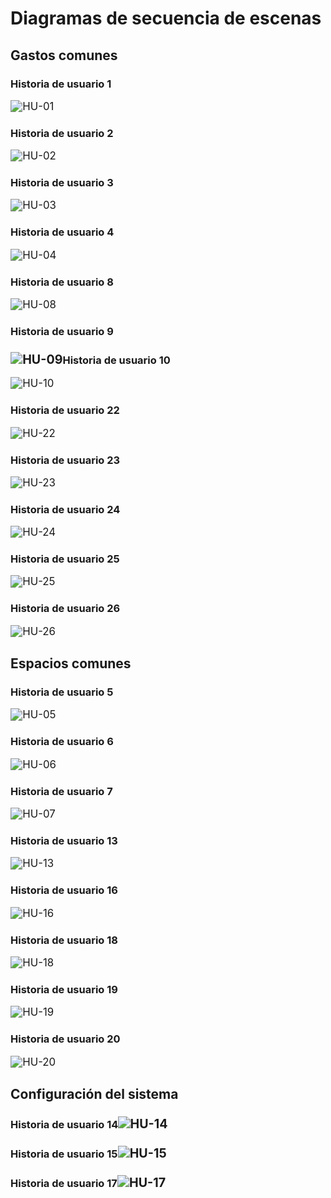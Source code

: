 # Diagramas de secuencia de escenas

## Gastos comunes

### Historia de usuario 1

<img src="img/DSE/HU-01.PNG" alt="HU-01" style="zoom: 120%;" />

### Historia de usuario 2

<img src="img/DSE/HU-02.PNG" alt="HU-02" style="zoom: 120%;" />

### Historia de usuario 3

<img src="img/DSE/HU-03.PNG" alt="HU-03" style="zoom: 120%;" />

### Historia de usuario 4

<img src="img/DSE/HU-04.PNG" alt="HU-04" style="zoom: 120%;" />

### Historia de usuario 8

<img src="img/DSE/HU-08.PNG" alt="HU-08" style="zoom: 120%;" />

### Historia de usuario 9

### <img src="img/DSE/HU-09.PNG" alt="HU-09" style="zoom: 120%;" />Historia de usuario 10

<img src="img/DSE/HU-10.PNG" alt="HU-10" style="zoom: 120%;" />



### Historia de usuario 22

<img src="img/DSE/HU-22.jpg" alt="HU-22" style="zoom: 120%;" />

### Historia de usuario 23

<img src="img/DSE/HU-23.jpg" alt="HU-23" style="zoom: 120%;" />

### Historia de usuario 24

<img src="img/DSE/HU-24.PNG" alt="HU-24" style="zoom: 120%;" />

### Historia de usuario 25

  <img src="img/DSE/HU-25.PNG" alt="HU-25" style="zoom: 120%;" />  

### Historia de usuario 26

  <img src="img/DSE/HU-26.jfif" alt="HU-26" style="zoom: 120%;" />  



## Espacios comunes



### Historia de usuario 5

  <img src="img/DSE/HU-05.PNG" alt="HU-05" style="zoom: 120%;" />  



### Historia de usuario 6

  <img src="img/DSE/HU-06.PNG" alt="HU-06" style="zoom: 120%;" />  



### Historia de usuario 7

  <img src="img/DSE/HU-07.PNG" alt="HU-07" style="zoom: 120%;" />  



### Historia de usuario 13

  <img src="img/DSE/HU-13.jpg" alt="HU-13" style="zoom: 120%;" />  



### Historia de usuario 16

  <img src="img/DSE/HU-16.jpg" alt="HU-16" style="zoom: 120%;" />    



### Historia de usuario 18

  <img src="img/DSE/HU-18.jpg" alt="HU-18" style="zoom: 120%;" />  



### Historia de usuario 19

  <img src="img/DSE/HU-19.PNG" alt="HU-19" style="zoom: 120%;" />  

### Historia de usuario 20

 <img src="img/DSE/HU-20.PNG" alt="HU-20" style="zoom: 120%;" />  

## Configuración del sistema



### Historia de usuario 14<img src="img/DSE/HU-14.PNG" alt="HU-14" style="zoom: 120%;" />  

### Historia de usuario 15<img src="img/DSE/HU-15.PNG" alt="HU-15" style="zoom: 120%;" />  

### Historia de usuario 17<img src="img/DSE/HU-17.PNG" alt="HU-17" style="zoom: 120%;" /> 
